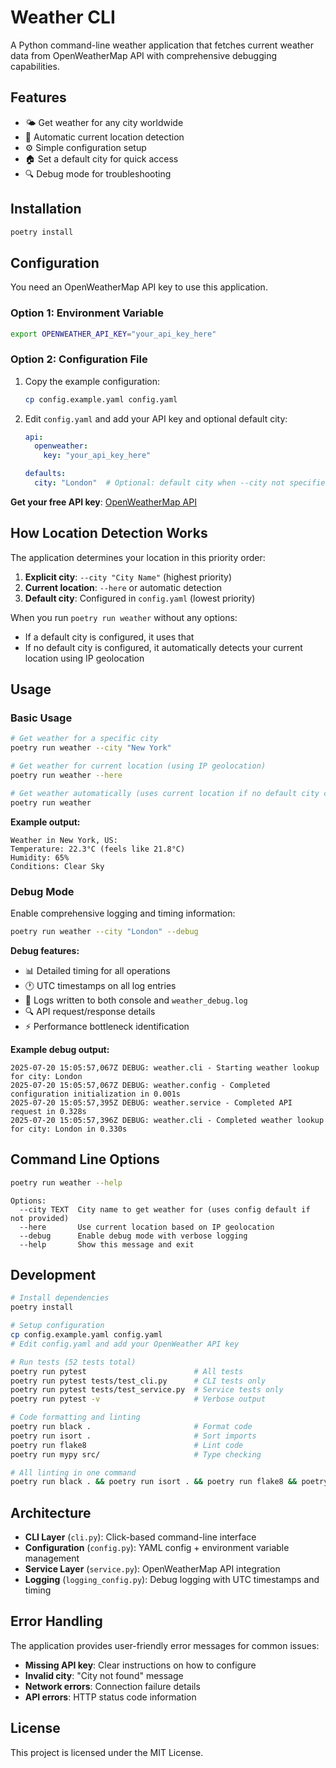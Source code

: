 # Weather CLI

A Python command-line weather application that fetches current weather data from OpenWeatherMap API with comprehensive debugging capabilities.

## Features

- 🌤️ Get weather for any city worldwide
- 📍 Automatic current location detection  
- ⚙️ Simple configuration setup
- 🏠 Set a default city for quick access
- 🔍 Debug mode for troubleshooting

## Installation

```bash
poetry install
```

## Configuration

You need an OpenWeatherMap API key to use this application.

### Option 1: Environment Variable

```bash
export OPENWEATHER_API_KEY="your_api_key_here"
```

### Option 2: Configuration File

1. Copy the example configuration:
   ```bash
   cp config.example.yaml config.yaml
   ```

2. Edit `config.yaml` and add your API key and optional default city:
   ```yaml
   api:
     openweather:
       key: "your_api_key_here"

   defaults:
     city: "London"  # Optional: default city when --city not specified
   ```

**Get your free API key**: [OpenWeatherMap API](https://openweathermap.org/api)

## How Location Detection Works

The application determines your location in this priority order:

1. **Explicit city**: `--city "City Name"` (highest priority)
2. **Current location**: `--here` or automatic detection
3. **Default city**: Configured in `config.yaml` (lowest priority)

When you run `poetry run weather` without any options:
- If a default city is configured, it uses that
- If no default city is configured, it automatically detects your current location using IP geolocation

## Usage

### Basic Usage

```bash
# Get weather for a specific city
poetry run weather --city "New York"

# Get weather for current location (using IP geolocation)
poetry run weather --here

# Get weather automatically (uses current location if no default city configured)
poetry run weather
```

**Example output:**
```
Weather in New York, US:
Temperature: 22.3°C (feels like 21.8°C)
Humidity: 65%
Conditions: Clear Sky
```

### Debug Mode

Enable comprehensive logging and timing information:

```bash
poetry run weather --city "London" --debug
```

**Debug features:**
- 📊 Detailed timing for all operations
- 🕐 UTC timestamps on all log entries
- 📝 Logs written to both console and `weather_debug.log`
- 🔍 API request/response details
- ⚡ Performance bottleneck identification

**Example debug output:**
```
2025-07-20 15:05:57,067Z DEBUG: weather.cli - Starting weather lookup for city: London
2025-07-20 15:05:57,067Z DEBUG: weather.config - Completed configuration initialization in 0.001s
2025-07-20 15:05:57,395Z DEBUG: weather.service - Completed API request in 0.328s
2025-07-20 15:05:57,396Z DEBUG: weather.cli - Completed weather lookup for city: London in 0.330s
```

## Command Line Options

```bash
poetry run weather --help
```

```
Options:
  --city TEXT  City name to get weather for (uses config default if not provided)
  --here       Use current location based on IP geolocation
  --debug      Enable debug mode with verbose logging
  --help       Show this message and exit
```

## Development

```bash
# Install dependencies
poetry install

# Setup configuration
cp config.example.yaml config.yaml
# Edit config.yaml and add your OpenWeather API key

# Run tests (52 tests total)
poetry run pytest                        # All tests
poetry run pytest tests/test_cli.py      # CLI tests only
poetry run pytest tests/test_service.py  # Service tests only
poetry run pytest -v                     # Verbose output

# Code formatting and linting
poetry run black .                       # Format code
poetry run isort .                       # Sort imports
poetry run flake8                        # Lint code
poetry run mypy src/                     # Type checking

# All linting in one command
poetry run black . && poetry run isort . && poetry run flake8 && poetry run mypy src/
```

## Architecture

- **CLI Layer** (`cli.py`): Click-based command-line interface
- **Configuration** (`config.py`): YAML config + environment variable management
- **Service Layer** (`service.py`): OpenWeatherMap API integration
- **Logging** (`logging_config.py`): Debug logging with UTC timestamps and timing

## Error Handling

The application provides user-friendly error messages for common issues:

- **Missing API key**: Clear instructions on how to configure
- **Invalid city**: "City not found" message
- **Network errors**: Connection failure details
- **API errors**: HTTP status code information

## License

This project is licensed under the MIT License.
